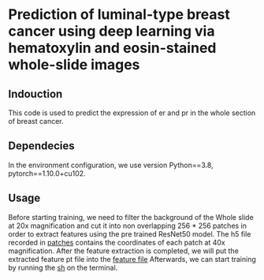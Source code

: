 # Prediction of luminal-type breast cancer using deep learning via hematoxylin and eosin-stained whole-slide images
## Indouction
This code is used to predict the expression of er and pr in the whole section of breast cancer.
## Dependecies
In the environment configuration, we use version Python==3.8, pytorch==1.10.0+cu102.
## Usage
Before starting training, we need to filter the background of the Whole slide at 20x magnification and cut it into non overlapping 256 * 256 patches in order to extract features using the pre trained ResNet50 model.
The h5 file recorded in [patches](https://github.com/syy-create/er_pr_slideClassify/tree/main/data/patches/er/patches) contains the coordinates of each patch at 40x magnification.
After the feature extraction is completed, we will put the extracted feature pt file into the [feature file](https://github.com/syy-create/er_pr_slideClassify/tree/main/data/feature/er)
Afterwards, we can start training by running the [sh](https://github.com/syy-create/er_pr_slideClassify/blob/main/demo/er%26pr/er.sh) on the terminal.

